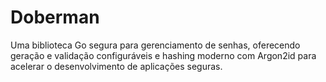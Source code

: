 # Doberman

Uma biblioteca Go segura para gerenciamento de senhas, oferecendo geração e validação configuráveis e hashing moderno com Argon2id para acelerar o desenvolvimento de aplicações seguras.
